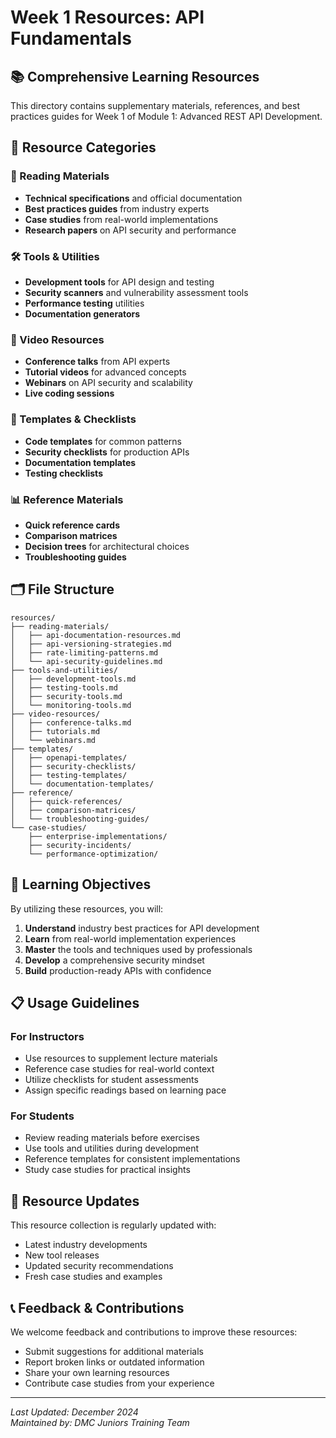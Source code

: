 # Week 1 Resources: API Fundamentals

## 📚 Comprehensive Learning Resources

This directory contains supplementary materials, references, and best practices guides for Week 1 of Module 1: Advanced REST API Development.

## 📁 Resource Categories

### 📖 Reading Materials
- **Technical specifications** and official documentation
- **Best practices guides** from industry experts
- **Case studies** from real-world implementations
- **Research papers** on API security and performance

### 🛠 Tools & Utilities
- **Development tools** for API design and testing
- **Security scanners** and vulnerability assessment tools
- **Performance testing** utilities
- **Documentation generators**

### 🎥 Video Resources
- **Conference talks** from API experts
- **Tutorial videos** for advanced concepts
- **Webinars** on API security and scalability
- **Live coding sessions**

### 💼 Templates & Checklists
- **Code templates** for common patterns
- **Security checklists** for production APIs
- **Documentation templates**
- **Testing checklists**

### 📊 Reference Materials
- **Quick reference cards**
- **Comparison matrices**
- **Decision trees** for architectural choices
- **Troubleshooting guides**

## 🗂 File Structure

```
resources/
├── reading-materials/
│   ├── api-documentation-resources.md
│   ├── api-versioning-strategies.md
│   ├── rate-limiting-patterns.md
│   └── api-security-guidelines.md
├── tools-and-utilities/
│   ├── development-tools.md
│   ├── testing-tools.md
│   ├── security-tools.md
│   └── monitoring-tools.md
├── video-resources/
│   ├── conference-talks.md
│   ├── tutorials.md
│   └── webinars.md
├── templates/
│   ├── openapi-templates/
│   ├── security-checklists/
│   ├── testing-templates/
│   └── documentation-templates/
├── reference/
│   ├── quick-references/
│   ├── comparison-matrices/
│   └── troubleshooting-guides/
└── case-studies/
    ├── enterprise-implementations/
    ├── security-incidents/
    └── performance-optimization/
```

## 🎯 Learning Objectives

By utilizing these resources, you will:

1. **Understand** industry best practices for API development
2. **Learn** from real-world implementation experiences  
3. **Master** the tools and techniques used by professionals
4. **Develop** a comprehensive security mindset
5. **Build** production-ready APIs with confidence

## 📋 Usage Guidelines

### For Instructors
- Use resources to supplement lecture materials
- Reference case studies for real-world context
- Utilize checklists for student assessments
- Assign specific readings based on learning pace

### For Students
- Review reading materials before exercises
- Use tools and utilities during development
- Reference templates for consistent implementations
- Study case studies for practical insights

## 🔄 Resource Updates

This resource collection is regularly updated with:
- Latest industry developments
- New tool releases
- Updated security recommendations
- Fresh case studies and examples

## 📞 Feedback & Contributions

We welcome feedback and contributions to improve these resources:
- Submit suggestions for additional materials
- Report broken links or outdated information
- Share your own learning resources
- Contribute case studies from your experience

---

*Last Updated: December 2024*  
*Maintained by: DMC Juniors Training Team*
